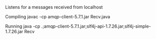 
Listens for a messages received from localhost

Compiling
javac -cp amqp-client-5.7.1.jar Recv.java

Running
java -cp .;amqp-client-5.7.1.jar;slf4j-api-1.7.26.jar;slf4j-simple-1.7.26.jar Recv